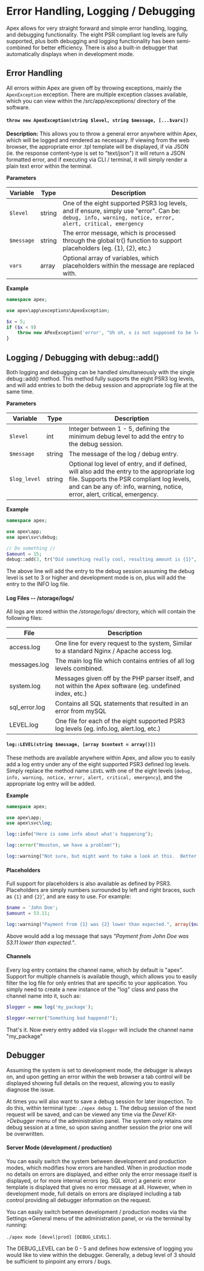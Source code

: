 
# Error Handling, Logging / Debugging

Apex allows for very straight forward and simple error handling, logging, and debugging functionality.  The
eight PSR compliant log levels are fully supported, plus both debugging and logging functionality has been
semi-combined for better efficiency.  There is also a built-in debugger that automatically displays when in
development mode.


## Error Handling

All errors within Apex are given off by throwing exceptions, mainly the `ApexException` exception.  There are
multiple exception classes available, which you can view within the /src/app/exceptions/ directory of the
software.


#### `throw new ApexException(string $level, string $message, [...$vars])`

**Description:** This allows you to throw a general error anywhere within Apex, which will be logged and
rendered as necessary.  If viewing from the web browser, the appropriate error .tpl template will be
displayed, if via JSON (ie. the response content-type is set to "text/json") it will return a JSON formatted
error, and if executing via CLI / terminal, it will simply render a plain text error within the terminal.

**Parameters**

Variable | Type | Description 
------------- |------------- |------------- 
`$level` | string | One of the eight supported PSR3 log levels, and if ensure, simply use "error". Can be: `debug, info, warning, notice, error, alert, critical, emergency`
`$message` | string | The error message, which is processed through the global tr() function to support placeholders (eg. {1}, {2}, etc.)
`vars` | array | Optional array of variables, which placeholders within the message are replaced with.

**Example**

~~~php
namespace apex;

use apex\app\exceptions\ApexException;

$x = 5;
if ($x < 9)
    throw new APexException('error', "Uh oh, x is not supposed to be less than 9, but is {1}", $x);
}
~~~


## Logging / Debugging with debug::add()

Both logging and debugging can be handled simultaneously with the single
debug::add() method.  This method fully supports the eight PSR3 log levels, and will add entries to both the debug session and appropriate log file
at the same time.

**Parameters**

Variable | Type | Description 
------------- |------------- |------------- 
`$level` | int | Integer between 1 - 5, defining the minimum debug level to add the entry to the debug session. 
`$message` | string | The message of the log / debug entry. 
`$log_level` | string | Optional log level of entry, and if defined, will also add the entry to the appropriate log file.  Supports the PSR compliant log levels, and can be any of: info, warning, notice, error, alert, critical, emergency.

**Example**

~~~php
namespace apex;

use apex\app;
use apex\svc\debug;

// Do something //
$amount = 15;
debug::add(3, tr("Did something really cool, resulting amount is {1}", $amount), 'info');
~~~

The above line will add the entry to the debug session assuming the debug level is set to 3 or higher and
development mode is on, plus will add the entry to the INFO log file.


#### Log Files -- /storage/logs/

All logs are stored within the */storage/logs/* directory, which will contain the following files:

File | Description 
------------- |------------- 
access.log | One line for every request to the system, Similar  to a standard Nginx / Apache access log. 
messages.log | The main log file which contains entries of all log levels combined.
system.log | Messages given off by the PHP parser itself, and not within the Apex software (eg. undefined index, etc.) 
sql_error.log | Contains all SQL statements that resulted in an error from mySQL 
LEVEL.log | One file for each of the eight supported PSR3 log levels (eg. info.log, alert.log, etc.)


#### `log::LEVEL(string $message, [array $context = array()])`

These methods are available anywhere within Apex, and allow you to easily add a log entry under any of the
eight supported PSR3 defined log levels.  Simply replace the method name `LEVEL` with one of the eight levels
(`debug, info, warning, notice, error, alert, critical, emergency`), and the appropriate log entry will be
added.

**Example**

~~~php
namespace apex;

use apex\app;
use apex\svc\log;

log::info("Here is some info about what's happening");

log::error("Houston, we have a problem!");

log::warning("Not sure, but might want to take a look at this.  Better log it just in case");

~~~


#### Placeholders

Full support for placeholders is also available as defined by PSR3.  Placeholders are simply numbers surrounded by left and right braces, such as `{1}` and `{2}`', and are easy to use.  For example:

~~~php
$name = 'John Doe';
$amount = 53.11;

log::warning("Payment from {1} was {2} lower than expected.", array($name, $amount));
~~~

Above would add a log message that says *"Payment from John Doe was 53.11 lower than expected."*.


#### Channels

Every log entry contains the channel name, which by default is "apex".  Support for multiple channels is
available though, which allows you to easily filter the log file for only entries that are specific to your
application.  You simply need to create a new instance of the "log" class and pass the channel name into it,
such as:

~~~php
$logger = new log('my_package');

$logger->error("Something bad happend!");
~~~

That's it.  Now every entry added via `$logger` will include the channel name "my_package"


## Debugger

Assuming the system is set to development mode, the debugger is always on,  and upon getting an error within
the web browser a tab control will be displayed showing full details on the request, allowing you to easily
diagnose the issue.

At times you will also want to save a debug session for later inspection.  To do this, within terminal type:
`./apex debug 1`.  The debug session of the next request will be saved, and can be viewed any time via
the *Devel Kit-&gt;Debugger* menu of the administration panel.  The system only retains one debug session at a
time, so upon saving another session the prior one will be overwritten.


#### Server Mode (development / production)

You can easily switch the system between development and production modes, which modifies how errors are
handled.  When in production mode no details on errors are displayed, and either only the error message itself
is displayed, or for more internal errors (eg. SQL error) a generic error template is displayed that gives no
error message at all.  However, when in development mode, full details on errors are displayed including a tab
control providing all debugger information on the request.

You can easily switch between development / production modes via the Settings->General menu of the
administration panel, or via the terminal by running:

`./apex mode [devel|prod] [DEBUG_LEVEL]`.

The DEBUG_LEVEL can be 0 - 5 and defines how extensive of logging you would like to view within the debugger.
Generally, a debug level of 3 should be sufficient to pinpoint any errors / bugs.




